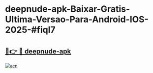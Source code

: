 # deepnude-apk-Baixar-Gratis-Ultima-Versao-Para-Android-IOS-2025-#fiql7

# <h2><a href="https://ainizakaria.my?title=deepnude-apk&ref=24M">🔗👉 🔴 deepnude-apk</a></h2>

[![acn](https://github.com/user-attachments/assets/0f9c940e-d8b0-45ae-aac7-cd30a18b3e1c)](https://ainizakaria.my?title=deepnude-apk&ref=24M)

